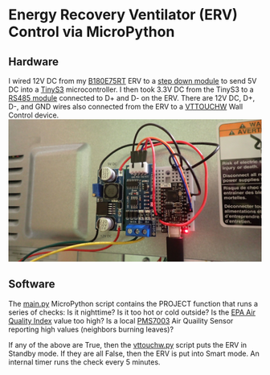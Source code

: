 # Energy Recovery Ventilator (ERV) Control via MicroPython

## Hardware
I wired 12V DC from my [B180E75RT](https://www.sylvane.com/broan-b180e75rt-ai-series-180-cfm-energy-recovery-ventilator.html) ERV to a [step down module](https://www.amazon.com/dp/B08NV3JCBC/) to send 5V DC into a [TinyS3](https://esp32s3.com/tinys3.html) microcontroller. I then took 3.3V DC from the TinyS3 to a [RS485 module](https://www.amazon.com/dp/B08ZNF55V9) connected to D+ and D- on the ERV. There are 12V DC, D+, D-, and GND wires also connected from the ERV to a [VTTOUCHW](https://www.sylvane.com/broan-vautow-automatic-wall-control-ai-series.html) Wall Control device.
![Image](micropython_erv.jpg)

## Software
The [main.py](main.py) MicroPython script contains the PROJECT function that runs a series of checks: Is it nighttime? Is it too hot or cold outside? Is the [EPA Air Quality Index](https://www.airnow.gov/national-maps/) value too high? Is a local [PMS7003](https://www.amazon.com/dp/B0B1J8FQ7M) Air Quaility Sensor reporting high values (neighbors burning leaves)?

If any of the above are True, then the [vttouchw.py](vttouchw.py) script puts the ERV in Standby mode. If they are all False, then the ERV is put into Smart mode. An internal timer runs the check every 5 minutes. 
